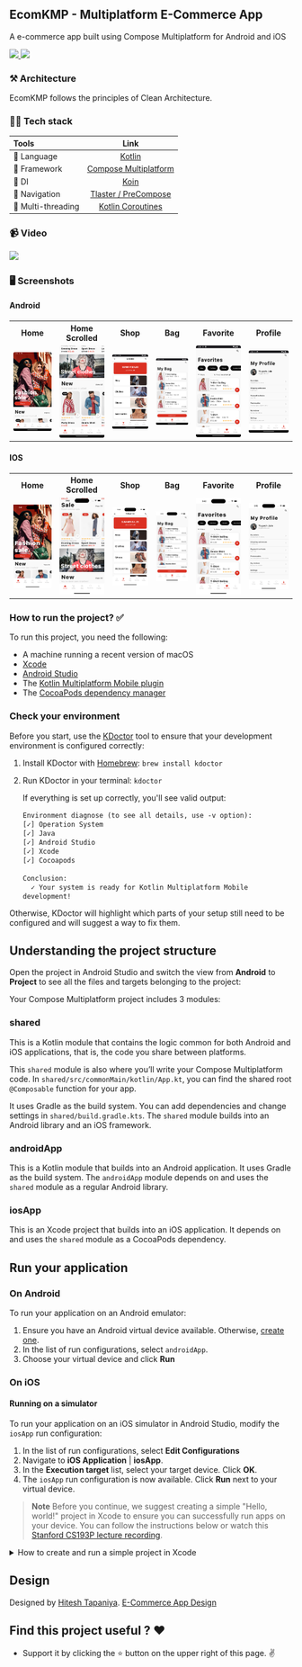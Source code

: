 ## EcomKMP - Multiplatform E-Commerce App

  <p align="left"> A e-commerce app built using Compose Multiplatform for Android and iOS </p>

  <p align="left">
      <a href = "https://github.com/JetBrains/compose-multiplatform/releases">
        <img src = "https://img.shields.io/badge/Compose%20Multiplatform-1.5.3-blue.svg?color=blue&style=for-the-badge" />
      </a>
      <a href="https://kotlinlang.org/docs/releases.html">
        <img src="https://img.shields.io/badge/Kotlin-1.9.10-blue.svg?color=blue&style=for-the-badge"/>
      </a>
  </p>

### ⚒️ Architecture

EcomKMP follows the principles of Clean Architecture.

### 👨‍💻 Tech stack

| Tools                 |                                     Link                                                                  |
|:----------------------|:---------------------------------------------------------------------------------------------------------:|
| 🤖  Language          |                       [Kotlin](https://kotlinlang.org)                                                    |
| 🩶  Framework         |  [Compose Multiplatform](https://www.jetbrains.com/lp/compose-multiplatform)                              |
| 💉  DI                |          [Koin](https://insert-koin.io/docs/reference/koin-mp/kmp/)                                       |
| 🧭  Navigation        |        [Tlaster / PreCompose](https://github.com/Tlaster/PreCompose)                                      |
| 🧶  Multi-threading   |     [Kotlin Coroutines](https://developer.android.com/kotlin/coroutines)                                  |


### 📹 Video
<img src = "art/ecom.gif"/>


### 🖥️  Screenshots

#### Android
<table style="width:100%">
  <tr>
    <th>Home</th>
    <th>Home Scrolled</th>
    <th>Shop</th>
    <th>Bag</th>
    <th>Favorite</th>
    <th>Profile</th>
  </tr>
  <tr>
    <td><img src = "art/androidhome.png" width=150/></td>
    <td><img src = "art/androidhomescrolled.png" width=150/></td>
    <td><img src = "art/shopandroid.png" width=150/></td>
    <td><img src = "art/bagandroid.png" width=150/></td>
    <td><img src = "art/favoriteandroid.png" width=150/></td>
    <td><img src = "art/profileandroid.png" width=150/></td>
  </tr>
</table>


#### IOS
<table style="width:100%">
  <tr>
    <th>Home</th>
    <th>Home Scrolled</th>
    <th>Shop</th>
    <th>Bag</th>
    <th>Favorite</th>
    <th>Profile</th>
  </tr>
  <tr>
    <td><img src = "art/homeios.png" width=150/></td>
    <td><img src = "art/homeiosscrolled.png" width=150/></td>
    <td><img src = "art/shopios.png" width=150/></td>
    <td><img src = "art/bagios.png" width=150/></td>
    <td><img src = "art/favoriteios.png" width=150/></td>
    <td><img src = "art/profileios.png" width=150/></td>
  </tr>
</table>

### How to run the project? ✅

To run this project, you need the following:

* A machine running a recent version of macOS
* [Xcode](https://apps.apple.com/us/app/xcode/id497799835)
* [Android Studio](https://developer.android.com/studio)
* The [Kotlin Multiplatform Mobile plugin](https://plugins.jetbrains.com/plugin/14936-kotlin-multiplatform-mobile)
* The [CocoaPods dependency manager](https://kotlinlang.org/docs/native-cocoapods.html)

### Check your environment

Before you start, use the [KDoctor](https://github.com/Kotlin/kdoctor) tool to ensure that your development environment is configured correctly:

1. Install KDoctor with [Homebrew](https://brew.sh/): ``brew install kdoctor``

2. Run KDoctor in your terminal: ``kdoctor``

   If everything is set up correctly, you'll see valid output:

   ```text
   Environment diagnose (to see all details, use -v option):
   [✓] Operation System
   [✓] Java
   [✓] Android Studio
   [✓] Xcode
   [✓] Cocoapods
   
   Conclusion:
     ✓ Your system is ready for Kotlin Multiplatform Mobile development!
   ```

Otherwise, KDoctor will highlight which parts of your setup still need to be configured and will suggest a way to fix them.

## Understanding the project structure

Open the project in Android Studio and switch the view from **Android** to **Project** to see all the files and targets belonging to the project:

Your Compose Multiplatform project includes 3 modules:

### shared

This is a Kotlin module that contains the logic common for both Android and iOS applications, that is, the code you share between platforms.

This `shared` module is also where you’ll write your Compose Multiplatform code.
In `shared/src/commonMain/kotlin/App.kt`, you can find the shared root `@Composable` function for your app.

It uses Gradle as the build system. You can add dependencies and change settings in `shared/build.gradle.kts`.
The `shared` module builds into an Android library and an iOS framework.

### androidApp

This is a Kotlin module that builds into an Android application. It uses Gradle as the build system.
The `androidApp` module depends on and uses the `shared` module as a regular Android library.

### iosApp

This is an Xcode project that builds into an iOS application.
It depends on and uses the `shared` module as a CocoaPods dependency.

## Run your application

### On Android

To run your application on an Android emulator:

1. Ensure you have an Android virtual device available. Otherwise, [create one](https://developer.android.com/studio/run/managing-avds#createavd).
2. In the list of run configurations, select `androidApp`.
3. Choose your virtual device and click **Run**

### On iOS

#### Running on a simulator

To run your application on an iOS simulator in Android Studio, modify the `iosApp` run configuration:

1. In the list of run configurations, select **Edit Configurations**
2. Navigate to **iOS Application** | **iosApp**.
3. In the **Execution target** list, select your target device. Click **OK**.
4. The `iosApp` run configuration is now available. Click **Run** next to your virtual device.

> **Note**
> Before you continue, we suggest creating a simple "Hello, world!" project in Xcode to ensure you can successfully run apps on your device.
> You can follow the instructions below or watch this [Stanford CS193P lecture recording](https://youtu.be/bqu6BquVi2M?start=716&end=1399).

<details>
<summary>How to create and run a simple project in Xcode</summary>

1. On the Xcode welcome screen, select **Create a new project in Xcode**.
2. On the **iOS** tab, choose the **App** template. Click **Next**.
3. Specify the product name and keep other settings default. Click **Next**.
4. Select where to store the project on your computer and click **Create**. You'll see an app that displays "Hello, world!" on the device screen.
5. At the top of your Xcode screen, click on the device name near the **Run** button.
6. Plug your device into the computer. You'll see this device in the list of run options.
7. Choose your device and click **Run**.

</details>

## Design 

Designed by [Hitesh Tapaniya](https://www.figma.com/@hiteshbenzatine). [E-Commerce App Design](https://www.figma.com/community/file/1131440097475381135)


## Find this project useful ? ❤️

- Support it by clicking the ⭐️ button on the upper right of this page. ✌️
